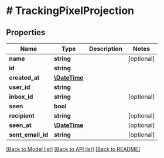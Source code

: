 # # TrackingPixelProjection

## Properties

Name | Type | Description | Notes
------------ | ------------- | ------------- | -------------
**name** | **string** |  | [optional] 
**id** | **string** |  | 
**created_at** | [**\DateTime**](\DateTime) |  | 
**user_id** | **string** |  | 
**inbox_id** | **string** |  | [optional] 
**seen** | **bool** |  | 
**recipient** | **string** |  | [optional] 
**seen_at** | [**\DateTime**](\DateTime) |  | [optional] 
**sent_email_id** | **string** |  | [optional] 

[[Back to Model list]](../../README#documentation-for-models) [[Back to API list]](../../README#documentation-for-api-endpoints) [[Back to README]](../../README)


